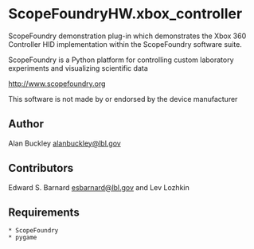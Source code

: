 ScopeFoundryHW.xbox_controller
==============================

ScopeFoundry demonstration plug-in which demonstrates the Xbox 360 Controller HID implementation within the ScopeFoundry software suite.

ScopeFoundry is a Python platform for controlling custom laboratory 
experiments and visualizing scientific data

<http://www.scopefoundry.org>

This software is not made by or endorsed by the device 
manufacturer

Author
------

Alan Buckley <alanbuckley@lbl.gov>

Contributors
------------
Edward S. Barnard <esbarnard@lbl.gov> and Lev Lozhkin

Requirements
------------

	* ScopeFoundry
	* pygame